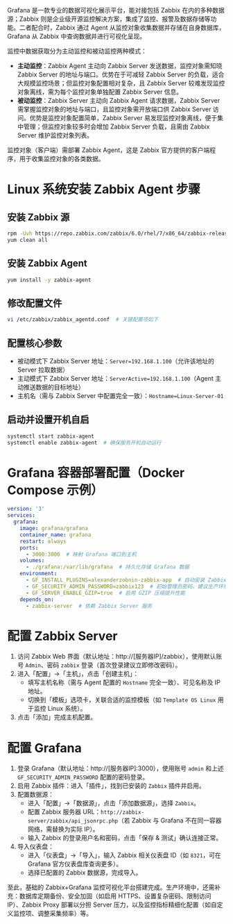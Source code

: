 Grafana 是一款专业的数据可视化展示平台，能对接包括 Zabbix 在内的多种数据源；Zabbix 则是企业级开源监控解决方案，集成了监控、报警及数据存储等功能。二者配合时，Zabbix 通过 Agent 从监控对象收集数据并存储在自身数据库，Grafana 从 Zabbix 中查询数据并进行可视化呈现。


监控中数据获取分为主动监控和被动监控两种模式：  
- **主动监控**：Zabbix Agent 主动向 Zabbix Server 发送数据，监控对象需知晓 Zabbix Server 的地址与端口。优势在于可减轻 Zabbix Server 的负载，适合大规模监控场景；但监控对象配置相对复杂，且 Zabbix Server 较难发现监控对象离线，需为每个监控对象单独配置 Zabbix Server 信息。  
- **被动监控**：Zabbix Server 主动向 Zabbix Agent 请求数据，Zabbix Server 需掌握监控对象的地址与端口，且监控对象需开放端口供 Zabbix Server 访问。优势是监控对象配置简单，Zabbix Server 易发现监控对象离线，便于集中管理；但监控对象较多时会增加 Zabbix Server 负载，且需由 Zabbix Server 维护监控对象列表。  


监控对象（客户端）需部署 Zabbix Agent，这是 Zabbix 官方提供的客户端程序，用于收集监控对象的各类数据。


# Linux 系统安装 Zabbix Agent 步骤  
## 安装 Zabbix 源  
```bash
rpm -Uvh https://repo.zabbix.com/zabbix/6.0/rhel/7/x86_64/zabbix-release-6.0-2.el7.noarch.rpm  # 根据系统版本调整，此处以 RHEL 7 为例
yum clean all
```  

## 安装 Zabbix Agent  
```bash
yum install -y zabbix-agent
```  

## 修改配置文件  
```bash
vi /etc/zabbix/zabbix_agentd.conf  # 关键配置项如下
```  

## 配置核心参数  
- 被动模式下 Zabbix Server 地址：`Server=192.168.1.100`（允许该地址的 Server 拉取数据）  
- 主动模式下 Zabbix Server 地址：`ServerActive=192.168.1.100`（Agent 主动推送数据的目标地址）  
- 主机名（需与 Zabbix Server 中配置完全一致）：`Hostname=Linux-Server-01`  


## 启动并设置开机自启  
```bash
systemctl start zabbix-agent
systemctl enable zabbix-agent  # 确保服务开机自动运行
```  


# Grafana 容器部署配置（Docker Compose 示例）  
```yaml
version: '3'
services:
  grafana:
    image: grafana/grafana
    container_name: grafana
    restart: always
    ports:
      - 3000:3000  # 映射 Grafana 端口到主机
    volumes:
      - ./grafana:/var/lib/grafana  # 持久化存储 Grafana 数据
    environment:
      - GF_INSTALL_PLUGINS=alexanderzobnin-zabbix-app  # 自动安装 Zabbix 插件
      - GF_SECURITY_ADMIN_PASSWORD=zabbix123  # 初始管理员密码，建议生产环境修改为复杂密码
      - GF_SERVER_ENABLE_GZIP=true  # 启用 GZIP 压缩提升性能
    depends_on:
      - zabbix-server  # 依赖 Zabbix Server 服务
```  


# 配置 Zabbix Server  
1. 访问 Zabbix Web 界面（默认地址：http://[服务器IP]/zabbix），使用默认账号 `Admin`、密码 `zabbix` 登录（首次登录建议立即修改密码）。  
2. 进入「配置」→「主机」，点击「创建主机」：  
   - 填写主机名称（需与 Agent 配置的 `Hostname` 完全一致）、可见名称及 IP 地址。  
   - 切换到「模板」选项卡，关联合适的监控模板（如 `Template OS Linux` 用于监控 Linux 系统）。  
3. 点击「添加」完成主机配置。  


# 配置 Grafana  
1. 登录 Grafana（默认地址：http://[服务器IP]:3000），使用账号 `admin` 和上述 `GF_SECURITY_ADMIN_PASSWORD` 配置的密码登录。  
2. 启用 Zabbix 插件：进入「插件」，找到已安装的 `Zabbix` 插件并启用。  
3. 配置数据源：  
   - 进入「配置」→「数据源」，点击「添加数据源」，选择 `Zabbix`。  
   - 配置 Zabbix 服务器 URL：`http://zabbix-server/zabbix/api_jsonrpc.php`（若 Zabbix 与 Grafana 不在同一容器网络，需替换为实际 IP）。  
   - 输入 Zabbix 的登录用户名和密码，点击「保存 & 测试」确认连接正常。  
4. 导入仪表盘：  
   - 进入「仪表盘」→「导入」，输入 Zabbix 相关仪表盘 ID（如 `8321`，可在 Grafana 官方仪表盘库查询更多）。  
   - 选择已配置的 Zabbix 数据源，完成导入。  


至此，基础的 Zabbix+Grafana 监控可视化平台搭建完成。生产环境中，还需补充：数据库定期备份、安全加固（如启用 HTTPS、设置复杂密码、限制访问 IP）、Zabbix Proxy 部署以分担 Server 压力，以及监控指标精细化配置（如自定义监控项、调整采集频率）等。